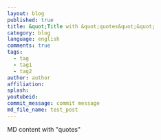 ```yaml
---
layout: blog
published: true
title: &quot;Title with &quot;quotes&quot;&quot;
category: blog
language: english
comments: true
tags: 
  - tag
  - tag1
  - tag2
author: author
affiliation: 
splash: 
youtubeid: 
commit_message: commit message
md_file_name: test_post
---
```

MD content with &quot;quotes&quot;